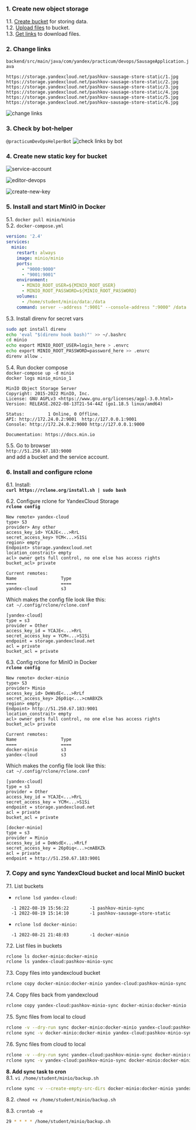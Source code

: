 ### 1. Create new object storage
1.1. [Create bucket](https://cloud.yandex.com/en/docs/storage/quickstart#the-first-bucket) for storing data.  
1.2. [Upload files](https://cloud.yandex.com/en/docs/storage/quickstart#upload-files) to bucket.  
1.3. [Get links](https://cloud.yandex.com/en/docs/storage/quickstart#get-link) to download files.  


### 2. Change links
`backend/src/main/java/com/yandex/practicum/devops/SausageApplication.java`
```console
https://storage.yandexcloud.net/pashkov-sausage-store-static/1.jpg
https://storage.yandexcloud.net/pashkov-sausage-store-static/2.jpg
https://storage.yandexcloud.net/pashkov-sausage-store-static/3.jpg
https://storage.yandexcloud.net/pashkov-sausage-store-static/4.jpg
https://storage.yandexcloud.net/pashkov-sausage-store-static/5.jpg
https://storage.yandexcloud.net/pashkov-sausage-store-static/6.jpg
```

![change links](/Chapter7-lesson2/01.change-links.png)


### 3. Check by bot-helper
`@practicumDevOpsHelperBot`
![check links by bot](/Chapter7-lesson2/01-1.change-links.png)


### 4. Create new static key for bucket
![service-account](/Chapter7-lesson2/02.service-account.png)  

![editor-devops](/Chapter7-lesson2/03.editor-devops.png)  

![create-new-key](/Chapter7-lesson2/04.create-new-key.png)  

### 5. Install and start MinIO in Docker
5.1. `docker pull minio/minio`  
5.2. `docker-compose.yml`  
```yaml
version: '2.4'
services:
  minio:
    restart: always
    image: minio/minio
    ports:
      - "9000:9000"
      - "9001:9001"
    environment:
      - MINIO_ROOT_USER=${MINIO_ROOT_USER}
      - MINIO_ROOT_PASSWORD=${MINIO_ROOT_PASSWORD}
    volumes:
      - /home/student/minio/data:/data
    command: server --address ":9001" --console-address ":9000" /data
```
5.3. Install direnv for secret vars  
```bash
sudo apt install direnv
echo 'eval "$(direnv hook bash)"' >> ~/.bashrc
cd minio
echo export MINIO_ROOT_USER=login_here > .envrc
echo export MINIO_ROOT_PASSWORD=password_here >> .envrc
direnv allow .
```
5.4. Run docker compose  
`docker-compose up -d minio`  
`docker logs minio_minio_1`
```console
MinIO Object Storage Server
Copyright: 2015-2022 MinIO, Inc.
License: GNU AGPLv3 <https://www.gnu.org/licenses/agpl-3.0.html>
Version: RELEASE.2022-08-13T21-54-44Z (go1.18.5 linux/amd64)

Status:         1 Online, 0 Offline.
API: http://172.24.0.2:9001  http://127.0.0.1:9001
Console: http://172.24.0.2:9000 http://127.0.0.1:9000

Documentation: https://docs.min.io
```

5.5. Go to browser  
`http://51.250.67.183:9000`  
and add a bucket and the service account.


### 6. Install and configure rclone  
6.1. Install:  
**`curl https://rclone.org/install.sh | sudo bash`**  

6.2. Configure rclone for YandexCloud Storage  
**`rclone config`**
```shell
New remote> yandex-cloud
type> S3
provider> Any other
access_key_id> YCAJE<...>RrL
secret_access_key> YCM<...>S1Si
region> empty
Endpoint> storage.yandexcloud.net
location_constrait> empty
acl> owner gets full control, no one else has access rights
bucket_acl> private

Current remotes:
Name                 Type
====                 ====
yandex-cloud         s3
```

Which makes the config file look like this:  
`cat ~/.config/rclone/rclone.conf`
```console
[yandex-cloud]
type = s3
provider = Other
access_key_id = YCAJE<...>RrL
secret_access_key = YCM<...>S1Si
endpoint = storage.yandexcloud.net
acl = private
bucket_acl = private
```

6.3. Config rclone for MinIO in Docker  
**`rclone config`**
```console
New remote> docker-minio
type> S3
provider> Minio
access_key_id> DeWsdE<...>RrLf
secret_access_key> 26p0iq<...>cmABXZk
region> empty
Endpoint> http://51.250.67.183:9001
location_constrait> empty
acl> owner gets full control, no one else has access rights
bucket_acl> private

Current remotes:
Name                 Type
====                 ====
docker-minio         s3
yandex-cloud         s3
```

Which makes the config file look like this:  
`cat ~/.config/rclone/rclone.conf`
```console
[yandex-cloud]
type = s3
provider = Other
access_key_id = YCAJE<...>RrL
secret_access_key = YCM<...>S1Si
endpoint = storage.yandexcloud.net
acl = private
bucket_acl = private

[docker-minio]
type = s3
provider = Minio
access_key_id = DeWsdE<...>RrLf
secret_access_key = 26p0iq<...>cmABXZk
acl = private
endpoint = http://51.250.67.183:9001
```


### 7. Copy and sync YandexCloud bucket and local MinIO bucket
7.1. List buckets  
- `rclone lsd yandex-cloud:`  
```shell
  -1 2022-08-19 15:56:22        -1 pashkov-minio-sync
  -1 2022-08-19 15:14:10        -1 pashkov-sausage-store-static
```
- `rclone lsd docker-minio:`  
```shell
  -1 2022-08-21 21:48:03        -1 docker-minio
```

7.2. List files in buckets  
```bash
rclone ls docker-minio:docker-minio
rclone ls yandex-cloud:pashkov-minio-sync
```

7.3. Copy files into yandexcloud bucket  
```bash
rclone copy docker-minio:docker-minio yandex-cloud:pashkov-minio-sync
```

7.4. Copy files back from yandexcloud  
```bash
rclone copy yandex-cloud:pashkov-minio-sync docker-minio:docker-minio
```

7.5. Sync files from local to cloud  
```bash
rclone -v --dry-run sync docker-minio:docker-minio yandex-cloud:pashkov-minio-sync
rclone sync -v docker-minio:docker-minio yandex-cloud:pashkov-minio-sync
```

7.6. Sync files from cloud to local  
```bash
rclone -v --dry-run sync yandex-cloud:pashkov-minio-sync docker-minio:docker-minio
rclone sync -v yandex-cloud:pashkov-minio-sync docker-minio:docker-minio
```

**8. Add sync task to cron**  
8.1. `vi /home/student/minio/backup.sh`
```bash
rclone sync -v --create-empty-src-dirs docker-minio:docker-minio yandex-cloud:pashkov-minio-sync
```
8.2. `chmod +x /home/student/minio/backup.sh`  

8.3. `crontab -e`  
```bash
29 * * * * /home/student/minio/backup.sh
```
